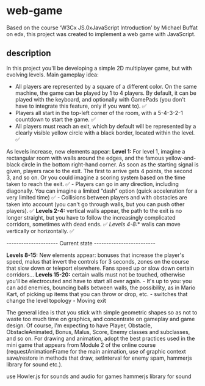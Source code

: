# web-game
Based on the course ‘W3Cx JS.0xJavaScript Introduction’ by Michael Buffat on edx, this project was created to implement a web game with JavaScript.


## description

In this project you'll be developing a simple 2D multiplayer game, but with evolving levels. Main gameplay idea:
- All players are represented by a square of a different color. On the same machine, the game can be played by 1 to 4 players. By default, it can be played with the keyboard, and optionally with GamePads (you don't have to integrate this feature, only if you want to). ✅
- Players all start in the top-left corner of the room, with a 5-4-3-2-1 countdown to start the game. ✅
- All players must reach an exit, which by default will be represented by a clearly visible yellow circle with a black border, located within the level.  ✅

As levels increase, new elements appear:
**Level 1:** For level 1, imagine a rectangular room with walls around the edges, and the famous yellow-and-black circle in the bottom right-hand corner. As soon as the starting signal is given, players race to the exit. The first to arrive gets 4 points, the second 3, and so on. Or you could imagine a scoring system based on the time taken to reach the exit. ✅
    - Players can go in any direction, including diagonally. You can imagine a limited “dash” option (quick acceleration for a very limited time) ✅
    - Collisions between players and with obstacles are taken into account (you can't go through walls, but you can push other players). ✅
**Levels 2-4:** vertical walls appear, the path to the exit is no longer straight, but you have to follow the increasingly complicated corridors, sometimes with dead ends. ✅
**Levels 4-8*:** walls can move vertically or horizontally. ✅

--------------------- Current state -------------------------

**Levels 8-15:** New elements appear: bonuses that increase the player's speed, malus that invert the controls for 3 seconds, zones on the course that slow down or teleport elsewhere. Fans speed up or slow down certain corridors...
**Levels 15-20:** certain walls must not be touched, otherwise you'll be electrocuted and have to start all over again.
    - It's up to you: you can add enemies, bouncing balls between walls, the possibility, as in Mario Kart, of picking up items that you can throw or drop, etc. 
    - switches that change the level topology
    - Moving exit 

The general idea is that you stick with simple geometric shapes so as not to waste too much time on graphics, and concentrate on gameplay and game design. Of course, I'm expecting to have Player, Obstacle, ObstacleAnimated, Bonus, Malus, Score, Enemy classes and subclasses, and so on.
For drawing and animation, adopt the best practices used in the mini game that appears from Module 2 of the online course (requestAnimationFrame for the main animation, use of graphic context save/restore in methods that draw, setInterval for enemy spam, hammerjs library for sound etc.).


use Howler.js for sounds and audio for games
hammerjs library for
sound